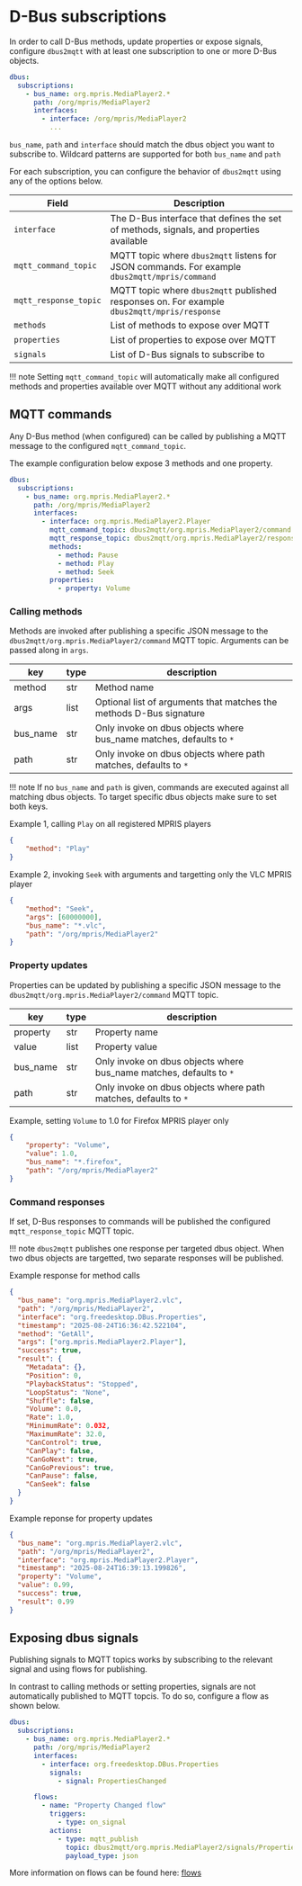 # D-Bus subscriptions

In order to call D-Bus methods, update properties or expose signals, configure `dbus2mqtt` with at least one subscription to one or more D-Bus objects.

```yaml
dbus:
  subscriptions:
    - bus_name: org.mpris.MediaPlayer2.*
      path: /org/mpris/MediaPlayer2
      interfaces:
        - interface: /org/mpris/MediaPlayer2
          ...
```

`bus_name`, `path` and `interface` should match the dbus object you want to subscribe to. Wildcard patterns are supported for both `bus_name` and `path`

For each subscription, you can configure the behavior of `dbus2mqtt` using any of the options below.

| Field       | Description                    |
|-------------|--------------------------------|
| `interface`  | The D-Bus interface that defines the set of methods, signals, and properties available |
| `mqtt_command_topic` | MQTT topic where `dbus2mqtt` listens for JSON commands. For example `dbus2mqtt/mpris/command` |
| `mqtt_response_topic` | MQTT topic where `dbus2mqtt` published responses on. For example `dbus2mqtt/mpris/response` |
| `methods` | List of methods to expose over MQTT |
| `properties` | List of properties to expose over MQTT |
| `signals` | List of D-Bus signals to subscribe to |

!!! note
    Setting `mqtt_command_topic` will automatically make all configured methods and properties available over MQTT without any additional work

## MQTT commands

Any D-Bus method (when configured) can be called by publishing a MQTT message to the configured `mqtt_command_topic`.

The example configuration below expose 3 methods and one property.

```yaml
dbus:
  subscriptions:
    - bus_name: org.mpris.MediaPlayer2.*
      path: /org/mpris/MediaPlayer2
      interfaces:
        - interface: org.mpris.MediaPlayer2.Player
          mqtt_command_topic: dbus2mqtt/org.mpris.MediaPlayer2/command
          mqtt_response_topic: dbus2mqtt/org.mpris.MediaPlayer2/response/{{ method }}
          methods:
            - method: Pause
            - method: Play
            - method: Seek
          properties:
            - property: Volume
```

### Calling methods

Methods are invoked after publishing a specific JSON message to the `dbus2mqtt/org.mpris.MediaPlayer2/command` MQTT topic. Arguments can be passed along in `args`.

| key          | type   | description  |
|--------------|--------|--------------|
| method       | str    | Method name  |
| args         | list   | Optional list of arguments that matches the methods D-Bus signature |
| bus_name     | str    | Only invoke on dbus objects where bus_name matches, defaults to `*` |
| path         | str    | Only invoke on dbus objects where path matches, defaults to `*`     |

!!! note
    If no `bus_name` and `path` is given, commands are executed against all matching
    dbus objects. To target specific dbus objects make sure to set both keys.

Example 1, calling `Play` on all registered MPRIS players

```json
{
    "method": "Play"
}
```

Example 2, invoking `Seek` with arguments and targetting only the VLC MPRIS player

```json
{
    "method": "Seek",
    "args": [60000000],
    "bus_name": "*.vlc",
    "path": "/org/mpris/MediaPlayer2"
}
```

### Property updates

Properties can be updated by publishing a specific JSON message to the `dbus2mqtt/org.mpris.MediaPlayer2/command` MQTT topic.

| key          | type   | description    |
|--------------|--------|----------------|
| property     | str    | Property name  |
| value        | list   | Property value |
| bus_name     | str    | Only invoke on dbus objects where bus_name matches, defaults to `*`  |
| path         | str    | Only invoke on dbus objects where path matches, defaults to `*`      |

Example, setting `Volume` to 1.0 for Firefox MPRIS player only

```json
{
    "property": "Volume",
    "value": 1.0,
    "bus_name": "*.firefox",
    "path": "/org/mpris/MediaPlayer2"
}
```

### Command responses

If set, D-Bus responses to commands will be published the configured `mqtt_response_topic` MQTT topic.

!!! note
    `dbus2mqtt` publishes one response per targeted dbus object.
    When two dbus objects are targetted, two separate responses will be published.

Example response for method calls

```json
{
  "bus_name": "org.mpris.MediaPlayer2.vlc",
  "path": "/org/mpris/MediaPlayer2",
  "interface": "org.freedesktop.DBus.Properties",
  "timestamp": "2025-08-24T16:36:42.522104",
  "method": "GetAll",
  "args": ["org.mpris.MediaPlayer2.Player"],
  "success": true,
  "result": {
    "Metadata": {},
    "Position": 0,
    "PlaybackStatus": "Stopped",
    "LoopStatus": "None",
    "Shuffle": false,
    "Volume": 0.0,
    "Rate": 1.0,
    "MinimumRate": 0.032,
    "MaximumRate": 32.0,
    "CanControl": true,
    "CanPlay": false,
    "CanGoNext": true,
    "CanGoPrevious": true,
    "CanPause": false,
    "CanSeek": false
  }
}
```

Example reponse for property updates

```json
{
  "bus_name": "org.mpris.MediaPlayer2.vlc",
  "path": "/org/mpris/MediaPlayer2",
  "interface": "org.mpris.MediaPlayer2.Player",
  "timestamp": "2025-08-24T16:39:13.199826",
  "property": "Volume",
  "value": 0.99,
  "success": true,
  "result": 0.99
}
```

## Exposing dbus signals

Publishing signals to MQTT topics works by subscribing to the relevant signal and using flows for publishing.

In contrast to calling methods or setting properties, signals are not automatically published to MQTT topcis.
To do so, configure a flow as shown below.

```yaml
dbus:
  subscriptions:
    - bus_name: org.mpris.MediaPlayer2.*
      path: /org/mpris/MediaPlayer2
      interfaces:
        - interface: org.freedesktop.DBus.Properties
          signals:
            - signal: PropertiesChanged

      flows:
        - name: "Property Changed flow"
          triggers:
            - type: on_signal
          actions:
            - type: mqtt_publish
              topic: dbus2mqtt/org.mpris.MediaPlayer2/signals/PropertiesChanged
              payload_type: json
```

More information on flows can be found here: [flows](flows/index.md)
